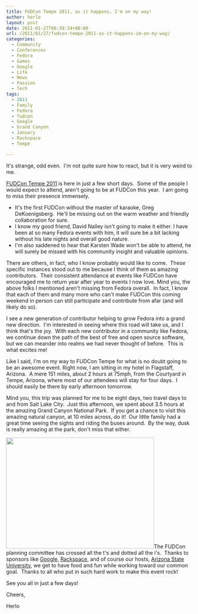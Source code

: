 ```yaml
---
title: FUDCon Tempe 2011, as it happens, I'm on my way!
author: herlo
layout: post
date: 2011-01-27T06:39:34+00:00
url: /2011/01/27/fudcon-tempe-2011-as-it-happens-im-on-my-way/
categories:
  - Community
  - Conferences
  - Fedora
  - Games
  - Google
  - Life
  - News
  - Passion
  - Tech
tags:
  - 2011
  - Family
  - Fedora
  - fudcon
  - Google
  - Grand Canyon
  - January
  - Rackspace
  - Tempe

---
```

It's strange, odd even.  I'm not quite sure how to react, but it is very weird to me.

[FUDCon Tempe 2011][1] is here in just a few short days.  Some of the people I would expect to attend, aren't going to be at FUDCon this year.  I am going to miss their presence immensely.

  * It's the first FUDCon without the master of karaoke, Greg DeKoenigsberg.  He'll be missing out on the warm weather and friendly collaboration for sure.
  * I know my good friend, David Nalley isn't going to make it either. I have been at so many Fedora events with him, it will sure be a bit lacking without his late nights and overall good nature.
  * I'm also saddened to hear that Karsten Wade won't be able to attend, he will surely be missed with his community insight and valuable opinions.

There are others, in fact, who I know probably would like to come.  These specific instances stood out to me because I think of them as amazing contributors.  Their consistent attendance at events like FUDCon have encouraged me to return year after year to events I now love. Mind you, the above folks I mentioned aren't missing from Fedora overall.  In fact, I know that each of them and many more who can't make FUDCon this coming weekend in person can still participate and contribute from afar (and will likely do so).

I see a new generation of contributor helping to grow Fedora into a grand new direction.  I'm interested in seeing where this road will take us, and I think that's the joy.  With each new contributor in a community like Fedora, we continue down the path of the best of free and open source software, but we can meander into realms we had never thought of before.  This is what excites me!

Like I said, I'm on my way to FUDCon Tempe for what is no doubt going to be an awesome event. Right now, I am sitting in my hotel in Flagstaff, Arizona.  A mere 151 miles, about 2 hours at 75mph, from the Courtyard in Tempe, Arizona, where most of our attendees will stay for four days.  I should easily be there by early afternoon tomorrow.

Mind you, this trip was planned for me to be eight days, two travel days to and from Salt Lake City.  Just this afternoon, we spent about 3.5 hours at the amazing Grand Canyon National Park.  If you get a chance to visit this amazing natural canyon, at 10 miles across, do it!  Our little family had a great time seeing the sights and riding the buses around.  By the way, dusk is really amazing at the park, don't miss that either.

[<img class="alignleft size-full wp-image-785" title="The Grand Canyon" src="{{<siteurl>}}uploads/2011/01/grand_canyon_20110126.jpg" alt="" width="400" height="300" />][2]The FUDCon planning committee has crossed all the t's and dotted all the i's.  Thanks to sponsors like [Google][3], [Rackspace][4], and of course our hosts, [Arizona State University][5], we get to have food and fun while working toward our common goal.  Thanks to all who put in such hard work to make this event rock!

See you all in just a few days!

Cheers,

Herlo

 [1]: http://fedoraproject.org/wiki/FUDCon:Tempe_2011
 [2]: {{<siteurl>}}uploads/2011/01/grand_canyon_20110126.jpg
 [3]: http://google.com
 [4]: http://rackspace.com
 [5]: http://technology.asu.edu/
